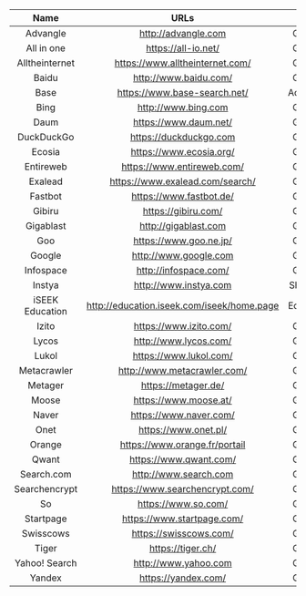 | Name | URLs | Type |
|:---:|:---:|:---:|
| Advangle | http://advangle.com | General |
| All in one | https://all-io.net/ | General | 
| Alltheinternet | https://www.alltheinternet.com/ | General |
| Baidu | http://www.baidu.com/ | General |
| Base | https://www.base-search.net/ | Academic |
| Bing | http://www.bing.com | General |
| Daum | https://www.daum.net/ | General |
| DuckDuckGo | https://duckduckgo.com | General |
| Ecosia | https://www.ecosia.org/ | General |
| Entireweb | https://www.entireweb.com/ | General |
| Exalead | https://www.exalead.com/search/ | General |
| Fastbot | https://www.fastbot.de/ | General |
| Gibiru | https://gibiru.com/ | General |
| Gigablast | http://gigablast.com | General |
| Goo | https://www.goo.ne.jp/ | General |
| Google | http://www.google.com | General |
| Infospace | http://infospace.com/ | General | 
| Instya | http://www.instya.com | Shooping | 
| iSEEK Education | http://education.iseek.com/iseek/home.page | Education | 
| Izito | https://www.izito.com/ | General |
| Lycos | http://www.lycos.com/ | General |
| Lukol | https://www.lukol.com/ | General |
| Metacrawler | http://www.metacrawler.com/ | General |
| Metager | https://metager.de/ | General |
| Moose | https://www.moose.at/ | General |
| Naver | https://www.naver.com/ | General |
| Onet | https://www.onet.pl/ | General |
| Orange | https://www.orange.fr/portail | General |
| Qwant | https://www.qwant.com/ | General |
| Search.com | http://www.search.com | General |
| Searchencrypt | https://www.searchencrypt.com/ | General |
| So | https://www.so.com/ | General |
| Startpage | https://www.startpage.com/ | General |
| Swisscows | https://swisscows.com/ | General |
| Tiger | https://tiger.ch/ | General |
| Yahoo! Search | http://www.yahoo.com | General |
| Yandex | https://yandex.com/ | General |
